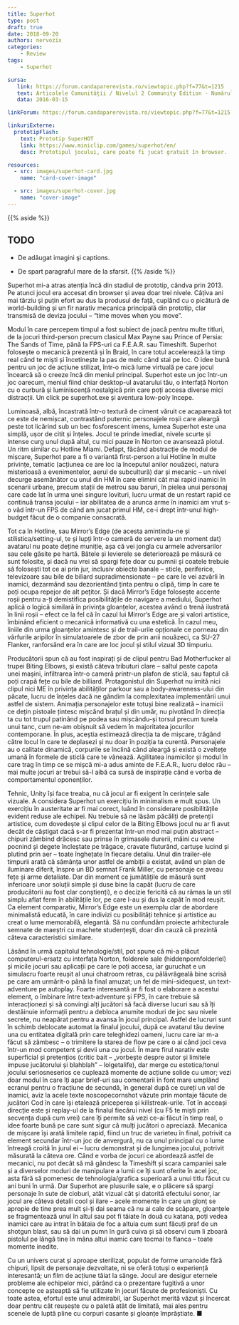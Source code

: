 ```yaml
---
title: Superhot
type: post
draft: true
date: 2018-09-20
authors: nervozix
categories:
    - Review
tags:
    - Superhot

sursa:
   link: https://forum.candaparerevista.ro/viewtopic.php?f=77&t=1215
   text: Articolele Comunității / Nivelul 2 Community Edition - Numărul 1
   data: 2016-03-15

linkForum: https://forum.candaparerevista.ro/viewtopic.php?f=77&t=1215

linkuriExterne:
  prototipFlash:
    text: Prototip SuperHOT
    link: https://www.miniclip.com/games/superhot/en/
    desc: Prototipul jocului, care poate fi jucat gratuit în browser.

resources:
  - src: images/superhot-card.jpg
    name: "card-cover-image"

  - src: images/superhot-cover.jpg
    name: "cover-image"
---
```


{{% aside %}}
## TODO

* De adăugat imagini şi captions.

* De spart paragraful mare de la sfarsit.
{{% /aside %}}

Superhot mi-a atras atenția încă din stadiul de prototip, cândva prin 2013. Pe atunci jocul era accesat din browser și avea doar trei nivele. Câțiva ani mai târziu și puțin efort au dus la produsul de față, cuplând cu o picătură de world-building și un fir narativ mecanica principală din prototip, clar transmisă de deviza jocului – “time moves when you move”.

Modul în care percepem timpul a fost subiect de joacă pentru multe titluri, de la jocuri third-person precum clasicul Max Payne sau Prince of Persia: The Sands of Time, până la FPS-uri ca F.E.A.R. sau Timeshift. Superhot folosește o mecanică prezentă și în Braid, în care totul accelerează la timp real când te miști și încetinește la pas de melc când stai pe loc. O idee bună pentru un joc de acțiune stilizat, într-o mică lume virtuală pe care jocul încearcă să o creeze încă din meniul principal. Superhot este un joc într-un joc oarecum, meniul fiind chiar desktop-ul avatarului tău, o interfață Norton cu o curbură și luminiscență nostalgică prin care poți accesa diverse mici distracții. Un click pe superhot.exe și aventura low-poly începe.

Luminoasă, albă, încastrată într-o textură de ciment văruit ce acaparează tot ce este de nemișcat, contrastând puternic personajele roșii care aleargă peste tot licărind sub un bec fosforescent imens, lumea Superhot este una simplă, ușor de citit și înțeles. Jocul te prinde imediat, nivele scurte și intense curg unul după altul, cu mici pauze în Norton ce avansează plotul. Un ritm similar cu Hotline Miami. Defapt, făcând abstracție de modul de mișcare, Superhot pare a fi o variantă first-person a lui Hotline în multe privințe, tematic (acțiunea ce are loc la începutul anilor nouăzeci, natura misterioasă a evenimentelor, aerul de subcultură) dar și mecanic – un nivel decurge asemănător cu unul din HM în care elimini cât mai rapid inamici în scenarii urbane, precum stații de metrou sau baruri, în pielea unui personaj care cade lat în urma unei singure lovituri, lucru urmat de un restart rapid ce continuă transa jocului – iar abilitatea de a arunca arme în inamici am vrut s-o văd într-un FPS de când am jucat primul HM, ce-i drept într-unul high-budget făcut de o companie consacrată.

Tot ca în Hotline, sau Mirror’s Edge (de acesta amintindu-ne și stilistica/setting-ul, te și lupți într-o cameră de servere la un moment dat) avatarul nu poate deține muniție, așa că vei jongla cu armele adversarilor sau cele găsite pe hartă. Bâtele și levierele se deteriorează pe măsură ce sunt folosite, și dacă nu vrei să spargi fețe doar cu pumnii și coatele trebuie să folosești tot ce ai prin jur, inclusiv obiecte banale – sticle, periferice, televizoare sau bile de biliard supradimensionate – pe care le vei azvârli în inamici, dezarmând sau dezorientând ținta pentru o clipă, timp în care te poți ocupa repejor de alt pețitor. Și dacă Mirror’s Edge folosește accente roșii pentru a-ți demistifica posibilitățile de navigare a mediului, Superhot aplică o logică similară în privința gloanțelor, acestea având o trenă ilustrată în linii roșii – efect ce la fel că în cazul lui Mirror’s Edge are și valori artistice, îmbinând eficient o mecanică informativă cu una estetică. În cazul meu, liniile din urma gloanțelor amintesc și de trail-urile opționale ce porneau din vârfurile aripilor în simulatoarele de zbor de prin anii nouăzeci, ca SU-27 Flanker, ranforsând era în care are loc jocul și stilul vizual 3D timpuriu.

Producătorii spun că au fost inspirați și de clipul pentru Bad Motherfucker al trupei Biting Elbows, și există câteva tributuri clare – saltul peste capota unei mașini, infiltrarea într-o cameră printr-un plafon de sticlă, sau faptul că poți crapă fețe cu bile de billiard. Protagonistul din Superhot nu imită nici clipul nici ME în privința abilităților parkour sau a body-awareness-ului din păcate, lucru de înțeles dacă ne gândim la complexitatea implementării unui astfel de sistem. Animația personajelor este totuși bine realizată – inamicii ce dețin pistoale țintesc mișcând brațul și din umăr, nu pivotând în direcția ta cu tot trupul patinând pe podea sau mișcându-și torsul precum turela unui tanc, cum ne-am obișnuit să vedem în majoritatea jocurilor contemporane. În plus, aceștia estimează direcția ta de mișcare, trăgând către locul în care te deplasezi și nu doar în poziția ta curentă. Personajele au o calitate dinamică, corpurile se înclină când aleargă și există o zveltețe umană în formele de sticlă care te vânează. Agilitatea inamicilor și modul în care trag în timp ce se mișcă mi-a adus aminte de F.E.A.R., lucru deloc rău – mai multe jocuri ar trebui să-l aibă ca sursă de inspirație când e vorba de comportamentul oponenților.

Tehnic, Unity își face treaba, nu că jocul ar fi exigent în cerințele sale vizuale. A considera Superhot un exercițiu în minimalism e mult spus. Un exercițiu în austeritate ar fi mai corect, luând în considerare posibilitățile evident reduse ale echipei. Nu trebuie să ne lăsăm păcăliți de pretenții artistice, cum dovedește și clipul celor de la Biting Elbows jocul nu ar fi avut decât de câștigat dacă s-ar fi prezentat într-un mod mai puțin abstract – chipuri zâmbind drăcesc sau prinse în grimasele durerii, mâini cu vene pocnind și degete încleștate pe trăgace, cravate fluturând, cartușe lucind și plutind prin aer – toate înghețate în fiecare detaliu. Unul din trailer-ele timpurii arată că sămânța unor astfel de ambiții a existat, având un plan de iluminare diferit, înspre un BD semnat Frank Miller, cu personaje ce aveau fețe și arme detaliate. Dar din moment ce jumătățile de măsură sunt inferioare unor soluții simple și duse bine la capăt (lucru de care producătorii au fost clar conștienți), e o decizie fericită că au rămas la un stil simplu aflat ferm în abilitățile lor, pe care l-au și dus la capăt în mod reușit. Ca element comparativ, Mirror’s Edge este un exemplu clar de abordare minimalistă educată, în care indivizi cu posibilități tehnice și artistice au creat o lume memorabilă, elegantă. Să nu confundăm proiecte arhitecturale semnate de maeștri cu machete studențești, doar din cauză că prezintă câteva caracteristici similare.

Lăsând în urmă capitolul tehnologie/stil, pot spune că mi-a plăcut computerul-ersatz cu interfața Norton, folderele sale (hiddenpornfolderlel) și micile jocuri sau aplicații pe care le poți accesa, iar guruchat e un simulacru foarte reușit al unui chatroom retras, cu pălăvrăgeală bine scrisă pe care am urmărit-o până la final amuzat; un fel de mini-sidequest, un text-adventure pe autoplay. Foarte interesantă ar fi fost o elaborare a acestui element, o îmbinare între text-adventure și FPS, în care trebuie să interacționezi și să convingi alți jucători să facă diverse lucuri sau să îți destăinuie informații pentru a debloca anumite moduri de joc sau nivele secrete, nu neapărat pentru a avansa în jocul principal. Astfel de lucruri sunt în schimb deblocate automat la finalul jocului, după ce avatarul tău devine una cu entitatea digitală prin care teleghidezi oameni, lucru care iar m-a făcut să zâmbesc – o trimitere la starea de flow pe care o ai când joci ceva într-un mod competent și devii una cu jocul. În mare firul narativ este superficial și pretențios (critic bait – „vorbeşte despre autor și limitele impuse jucătorului și blahblah” – lolgetalife), dar merge cu estetica/tonul jocului seriosneserios ce cuplează momente de acțiune solide cu umor; vezi doar modul în care îți apar brief-uri sau comentarii în font mare umplând ecranul pentru o fracțiune de secundă, în general după ce cureți un val de inamici, aviz la acele texte noscopecornshot văzute prin montaje făcute de jucători Cod în care își etalează priceperea și killstreak-urile. Tot în acceași direcție este și replay-ul de la finalul fiecărui nivel (cu F5 te miști prin secvența după cum vrei) care îți permite să vezi ce-ai făcut în timp real, o idee foarte bună pe care sunt sigur că mulți jucători o apreciază. Mecanica de mișcare își arată limitele rapid, fiind un truc de varieteu în final, potrivit ca element secundar într-un joc de anvergură, nu ca unul principal cu o lume întreagă croită în jurul ei – lucru demonstrat și de lungimea jocului, potrivit măsurată la câteva ore. Când e vorba de jocuri ce abordează astfel de mecanici, nu pot decât să mă gândesc la Timeshift și scara campaniei sale și a diverselor moduri de manipulare a lumii ce îți sunt oferite în acel joc, asta fără să pomenesc de tehnologia/grafica superioară a unui titlu făcut cu ani buni în urmă. Dar Superhot are plusurile sale, e o plăcere să spargi personaje în sute de cioburi, atât vizual cât și datorită efectului sonor, iar jocul are câteva detalii cool și ilare – acele momente în care un glonț se apropie de tine prea mult și-ți dai seama că nu ai cale de scăpare, gloanțele se fragmentează unul în altul sau pot fi tăiate în două cu katana, poți vedea inamici care au intrat în bătaia de foc a altuia cum sunt făcuți praf de un shotgun blast, sau să dai un pumn în gură cuiva și să observi cum îi zboară pistolul pe lângă tine în mâna altui inamic care tocmai te flanca – toate momente inedite.

Cu un univers curat și aproape sterilizat, populat de forme umanoide fără chipuri, lipsit de personaje dezvoltate, ni se oferă totuși o experiență interesantă; un film de acțiune tăiat la sânge. Jocul are desigur eternele probleme ale echipelor mici, părând ca o prezentare fugitivă a unor concepte ce așteaptă să fie utilizate în jocuri făcute de profesioniști. Cu toate astea, efortul este unul admirabil, iar Superhot merită văzut și încercat doar pentru cât reușește cu o paletă atât de limitată, mai ales pentru scenele de luptă pline cu corpuri casante și gloanțe împrăștiate. ■